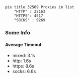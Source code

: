 
```mermaid
pie title 32569 Proxies in list
    "HTTP" : 22163
    "HTTPS": 4517
    "SOCKS" : 9269
```

### Some Info
#### Average Timeout

- mixed: 3.1s
- http: 1.6s
- https: 8.6s
- socks: 6.6s